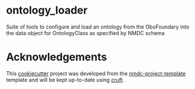 # ontology_loader

Suite of tools to configure and load an ontology from the OboFoundary into the data object for OntologyClass as specified by NMDC schema

# Acknowledgements

This [cookiecutter](https://cookiecutter.readthedocs.io/en/stable/README.html) project was developed from the 
[nmdc-project-template](https://github.com/sierra-moxon/nmdc-project-template) template and will be kept 
up-to-date using [cruft](https://cruft.github.io/cruft/).
